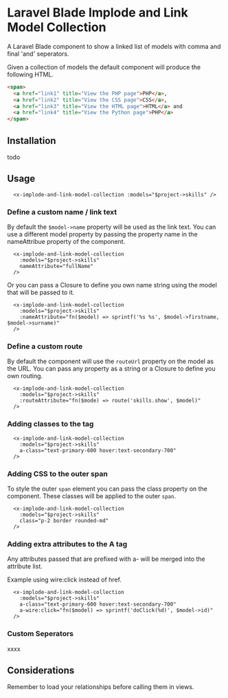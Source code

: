 # Laravel Blade Implode and Link Model Collection

A Laravel Blade component to show a linked list of models with comma and final 'and' seperators.

Given a collection of models the default component will produce the following HTML.

```html
<span>
  <a href="link1" title="View the PHP page">PHP</a>,
  <a href="link2" title="View the CSS page">CSS</a>,
  <a href="link3" title="View the HTML page">HTML</a> and 
  <a href="link4" title="View the Python page">PHP</a> 
</span>
```

## Installation

todo

## Usage

```blade
  <x-implode-and-link-model-collection :models="$project->skills" />
```

### Define a custom name / link text

By default the `$model->name` property will be used as the link text. You can use a different model property by passing the property name in the nameAttribue property of the component. 

```blade
  <x-implode-and-link-model-collection
    :models="$project->skills"
    nameAttribute="fullName"
  />
```

Or you can pass a Closure to define you own name string using the model that will be passed to it.

```blade
  <x-implode-and-link-model-collection
    :models="$project->skills"
    :nameAttribute="fn($model) => sprintf('%s %s', $model->firstname, $model->surname)"
  />
```

### Define a custom route

By default the component will use the `routeUrl` property on the model as the URL. You can pass any property as a string or a Closure to define you own routing.

```blade
  <x-implode-and-link-model-collection
    :models="$project->skills"
    :routeAttribute="fn($mode) => route('skills.show', $model)"
  />
```

### Adding classes to the <a> tag

```blade
  <x-implode-and-link-model-collection
    :models="$project->skills"
    a-class="text-primary-600 hover:text-secondary-700"
  />
```

### Adding CSS to the outer span

To style the outer `span` element you can pass the class property on the component. These classes will be applied to the outer `span`.

```blade
  <x-implode-and-link-model-collection
    :models="$project->skills"
    class="p-2 border rounded-md"
  />
```

### Adding extra attributes to the A tag

Any attributes passed that are prefixed with a- will be merged into the <a> attribute list.

Example using wire:click instead of href.

```blade
  <x-implode-and-link-model-collection
    :models="$project->skills"
    a-class="text-primary-600 hover:text-secondary-700"
    a-wire:click="fn($model) => sprintf('doClick(%d)', $model->id)"
  />
```

### Custom Seperators

xxxx

## Considerations

Remember to load your relationships before calling them in views.

